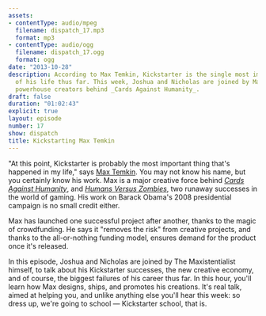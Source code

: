 ```yaml
---
assets:
- contentType: audio/mpeg
  filename: dispatch_17.mp3
  format: mp3
- contentType: audio/ogg
  filename: dispatch_17.ogg
  format: ogg
date: "2013-10-28"
description: According to Max Temkin, Kickstarter is the single most important innovation
  of his life thus far. This week, Joshua and Nicholas are joined by Max, one of the
  powerhouse creators behind _Cards Against Humanity_.
draft: false
duration: "01:02:43"
explicit: true
layout: episode
number: 17
show: dispatch
title: Kickstarting Max Temkin
---
```

"At this point, Kickstarter is probably the most important thing that's happened in my life," says [Max Temkin](http://maxistentialism.com). You may not know his name, but you certainly know his work. Max is a major creative force behind [_Cards Against Humanity_](http://cardsagainsthumanity.com), and [_Humans Versus Zombies_](http://humansvszombies.org), two runaway successes in the world of gaming. His work on Barack Obama's 2008 presidential campaign is no small credit either.

Max has launched one successful project after another, thanks to the magic of crowdfunding. He says it "removes the risk" from creative projects, and thanks to the all-or-nothing funding model, ensures demand for the product once it's released.

In this episode, Joshua and Nicholas are joined by The Maxistentialist himself, to talk about his Kickstarter successes, the new creative economy, and of course, the biggest failures of his career thus far. In this hour, you'll learn how Max designs, ships, and promotes his creations. It's real talk, aimed at helping you, and unlike anything else you'll hear this week: so dress up, we're going to school &mdash; Kickstarter school, that is.